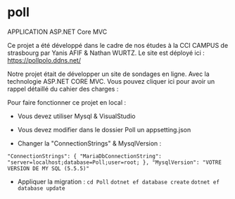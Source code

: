 # poll
APPLICATION ASP.NET Core MVC

Ce projet a été développé dans le cadre de nos études à la CCI CAMPUS de strasbourg par Yanis AFIF & Nathan WURTZ.
Le site est déployé ici : https://pollpolo.ddns.net/

Notre projet était de développer un site de sondages en ligne. Avec la technologie ASP.NET CORE MVC.
Vous pouvez cliquer ici pour avoir un rappel détaillé du cahier des charges : 


Pour faire fonctionner ce projet en local : 

- Vous devez utiliser Mysql & VisualStudio

- Vous devez modifier dans le dossier Poll un appsetting.json

- Changer la "ConnectionStrings" & MysqlVersion :

``"ConnectionStrings": {
  "MariaDbConnectionString": "server=localhost;database=Poll;user=root;
},
"MysqlVersion": "VOTRE VERSION DE MY SQL (5.5.5)"``
    
- Appliquer la migration :
  ``cd Poll``
  ``dotnet ef database create``
  ``dotnet ef database update``
  




